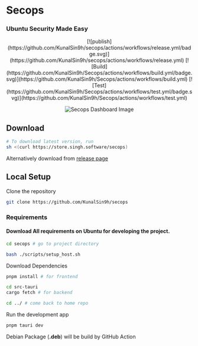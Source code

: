 <p align="center">
    <h1>Secops</h1>
    <h3>Ubuntu Security Made Easy</h3>
</p>

<p align="center"> 
    [![publish](https://github.com/KunalSin9h/secops/actions/workflows/release.yml/badge.svg)](https://github.com/KunalSin9h/secops/actions/workflows/release.yml)
    [![Build](https://github.com/KunalSin9h/Secops/actions/workflows/build.yml/badge.svg)](https://github.com/KunalSin9h/Secops/actions/workflows/build.yml)
    [![Test](https://github.com/KunalSin9h/Secops/actions/workflows/test.yml/badge.svg)](https://github.com/KunalSin9h/Secops/actions/workflows/test.yml)
</p>

<p align="center">
    <img href="https://tiddi.kunalsin9h.com/K9TvRPW" alt="Secops Dashboard Image" />
</p>

## Download
```bash
# To download latest version, run 
sh <(curl https://store.singh.software/secops)
```
Alternatively download from [release page](https://github.com/KunalSin9h/Secops/releases)

## Local Setup

Clone the repository

```bash
git clone https://github.com/KunalSin9h/secops
```

### Requirements

#### Download All requirements on Ubuntu for developing the project.

```bash
cd secops # go to project directory

bash ./scripts/setup_host.sh
```

Download Dependencies

```bash
pnpm install # for frontend

cd src-tauri
cargo fetch # for backend

cd ../ # come back to home repo
```

Run the development app

```bash
pnpm tauri dev
```

Debian Package (**.deb**) will be build by GitHub Action



